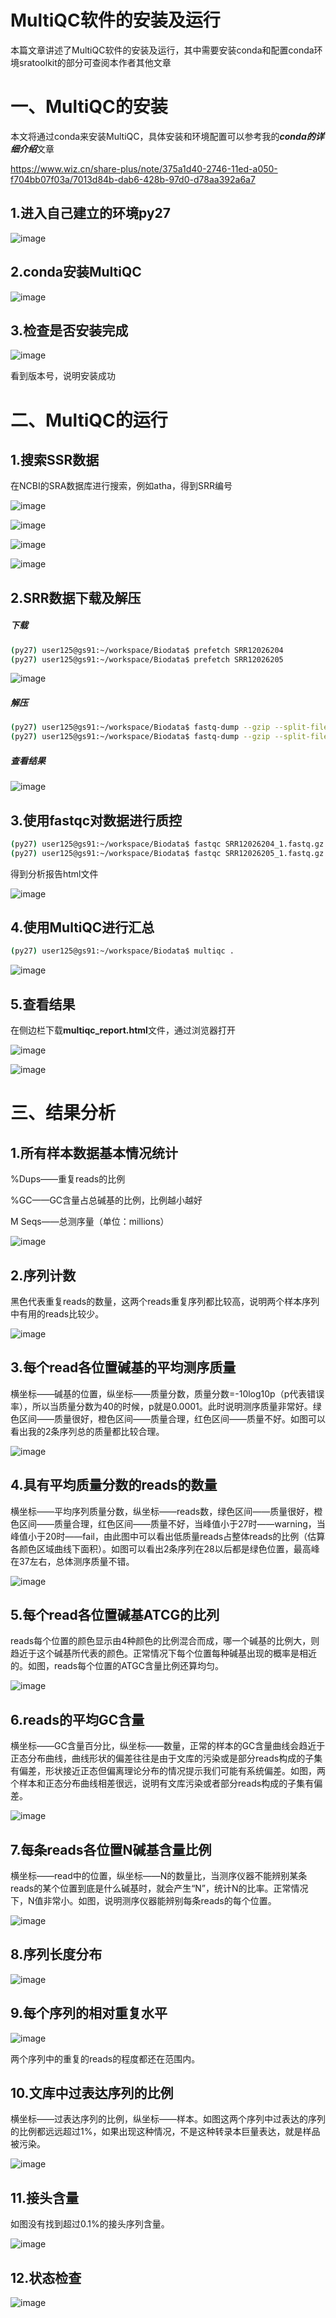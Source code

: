 # MultiQC软件的安装及运行
本篇文章讲述了MultiQC软件的安装及运行，其中需要安装conda和配置conda环境sratoolkit的部分可查阅本作者其他文章

# **一、MultiQC的安装**
本文将通过conda来安装MultiQC，具体安装和环境配置可以参考我的***conda的详细介绍***文章

https://www.wiz.cn/share-plus/note/375a1d40-2746-11ed-a050-f704bb07f03a/7013d84b-dab6-428b-97d0-d78aa392a6a7

## **1.进入自己建立的环境py27**
![image](images/2c68464a-88e8-4884-a059-c22c3b96d36c.jpg)

## **2.conda安装MultiQC**
![image](images/b3b66664-06a9-4fe7-8bea-5acc96c39380.png)

## **3.检查是否安装完成**
![image](images/5a682bc6-684e-4a22-bcd2-94e468bafe21.jpg)

看到版本号，说明安装成功

# **二、MultiQC的运行**
## **1.搜索SSR数据**
在NCBI的SRA数据库进行搜索，例如atha，得到SRR编号

![image](images/43961ef7-91fb-43d0-bddb-41f3292a7e2b.png)

![image](images/ffaefbd7-d19d-494b-bf18-fd521a688b5d.png)

![image](images/9d4f90a4-0361-4ce4-ae48-632fe25a7c02.png)

![image](images/1818d26b-efd9-41de-8c1e-631265c1c7b2.png)

## **2.SRR数据下载及解压**
##### 下载
```bash
(py27) user125@gs91:~/workspace/Biodata$ prefetch SRR12026204
(py27) user125@gs91:~/workspace/Biodata$ prefetch SRR12026205
```
![image](images/c7044c93-5a61-4923-b614-2907a8b9226b.png)

##### 解压
```bash
(py27) user125@gs91:~/workspace/Biodata$ fastq-dump --gzip --split-files SRR12026204 #解压为gz文件，节省空间
(py27) user125@gs91:~/workspace/Biodata$ fastq-dump --gzip --split-files SRR12026204
```
##### 查看结果
![image](images/e85faca2-d1f6-4dbf-baa0-642623f07164.png)

## **3.使用fastqc对数据进行质控**
```bash
(py27) user125@gs91:~/workspace/Biodata$ fastqc SRR12026204_1.fastq.gz
(py27) user125@gs91:~/workspace/Biodata$ fastqc SRR12026205_1.fastq.gz
```
得到分析报告html文件

![image](images/964f420e-01ba-4501-af01-a5b75f70e2ae.png)

## **4.使用MultiQC进行汇总**
```bash
(py27) user125@gs91:~/workspace/Biodata$ multiqc .
```
![image](images/e35f5c35-93d0-41b7-af16-505d098e25b5.png)

## **5.查看结果**
在侧边栏下载**multiqc\_report.html**文件，通过浏览器打开

![image](images/1ed6262e-4d5f-4e58-9b2c-ae9c4870e121.png)

![image](images/ad330612-7b80-4208-990c-4bf4ef181d2e.png)

# **三、结果分析**
## **1.所有样本数据基本情况统计**
%Dups——重复reads的比例

%GC——GC含量占总碱基的比例，比例越小越好

M Seqs——总测序量（单位：millions）

![image](images/8c635a1b-f310-4aea-b71c-0d2bc47bfd74.png)

## **2.序列计数**
黑色代表重复reads的数量，这两个reads重复序列都比较高，说明两个样本序列中有用的reads比较少。

![image](images/adfda18c-f042-424e-bc16-1dc4a01245fd.png)

## **3.每个read各位置碱基的平均测序质量**
横坐标——碱基的位置，纵坐标——质量分数，质量分数=-10log10p（p代表错误率），所以当质量分数为40的时候，p就是0.0001。此时说明测序质量非常好。绿色区间——质量很好，橙色区间——质量合理，红色区间——质量不好。如图可以看出我的2条序列总的质量都比较合理。

![image](images/4c22c2c5-9d8f-4218-b88b-66f91e35ac88.png)

## **4.具有平均质量分数的reads的数量**
横坐标——平均序列质量分数，纵坐标——reads数，绿色区间——质量很好，橙色区间——质量合理，红色区间——质量不好，当峰值小于27时——warning，当峰值小于20时——fail，由此图中可以看出低质量reads占整体reads的比例（估算各颜色区域曲线下面积）。如图可以看出2条序列在28以后都是绿色位置，最高峰在37左右，总体测序质量不错。

![image](images/253f87f3-cb2e-4e34-9792-2a313135c1f3.png)

## **5.每个read各位置碱基ATCG的比列**
reads每个位置的颜色显示由4种颜色的比例混合而成，哪一个碱基的比例大，则趋近于这个碱基所代表的颜色。正常情况下每个位置每种碱基出现的概率是相近的。如图，reads每个位置的ATGC含量比例还算均匀。

![image](images/4237ecda-cead-45bf-9752-8b72f5ea0eef.png)

## **6.reads的平均GC含量**
横坐标——GC含量百分比，纵坐标——数量，正常的样本的GC含量曲线会趋近于正态分布曲线，曲线形状的偏差往往是由于文库的污染或是部分reads构成的子集有偏差，形状接近正态但偏离理论分布的情况提示我们可能有系统偏差。如图，两个样本和正态分布曲线相差很远，说明有文库污染或者部分reads构成的子集有偏差。

![image](images/426018cd-9a3e-4244-9cbe-2fc5a812a663.png)

## **7.每条reads各位置N碱基含量比例**
横坐标——read中的位置，纵坐标——N的数量比，当测序仪器不能辨别某条reads的某个位置到底是什么碱基时，就会产生“N”，统计N的比率。正常情况下，N值非常小。如图，说明测序仪器能辨别每条reads的每个位置。

![image](images/4746cc21-15b2-40f8-af00-ecb333b67934.png)

## **8.序列长度分布**
![image](images/822f6417-b693-407f-ad14-f278cc9c98cb.png)

## **9.每个序列的相对重复水平**
![image](images/4e1b5636-1c0b-4110-a122-3e9018ade65a.png)

两个序列中的重复的reads的程度都还在范围内。

## **10.文库中过表达序列的比例**
横坐标——过表达序列的比例，纵坐标——样本。如图这两个序列中过表达的序列的比例都远远超过1%，如果出现这种情况，不是这种转录本巨量表达，就是样品被污染。

![image](images/003c695c-814d-4926-ab2c-2ff0a65d3164.png)

## **11.接头含量**
如图没有找到超过0.1%的接头序列含量。

![image](images/6650fb05-d150-425f-9c64-11414bb010be.png)

## **12.状态检查**
![image](images/3383bc1a-0bbb-4736-91e6-c54f427f074e.png)



















